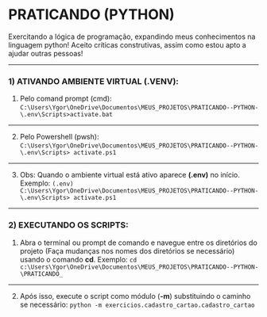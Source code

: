 # PRATICANDO (PYTHON)
Exercitando a lógica de programação, expandindo meus conhecimentos na linguagem python!
Aceito críticas construtivas, assim como estou apto a ajudar outras pessoas!

---
### 1) ATIVANDO AMBIENTE VIRTUAL (.VENV):
1. Pelo comand prompt (cmd):
`C:\Users\Ygor\OneDrive\Documentos\MEUS_PROJETOS\PRATICANDO--PYTHON-\.env\Scripts>activate.bat`

---
2. Pelo Powershell (pwsh):
`C:\Users\Ygor\OneDrive\Documentos\MEUS_PROJETOS\PRATICANDO--PYTHON-\.env\Scripts> activate.ps1`

---
3. Obs: Quando o ambiente virtual está ativo aparece **(.env)** no início. Exemplo:
`(.env) C:\Users\Ygor\OneDrive\Documentos\MEUS_PROJETOS\PRATICANDO--PYTHON-\.env\Scripts> activate.ps1`

---
### 2) EXECUTANDO OS SCRIPTS:
1. Abra o terminal ou prompt de comando e navegue entre os diretórios do projeto (Faça mudanças nos nomes dos diretórios se necessário) usando o comando **cd**. Exemplo:
`cd c:\Users\Ygor\OneDrive\Documentos\MEUS_PROJETOS\PRATICANDO--PYTHON-\PRATICANDO_`

---
2. Após isso, execute o script como módulo (**-m**) substituindo o caminho se necessário:
`python -m exercicios.cadastro_cartao.cadastro_cartao`
